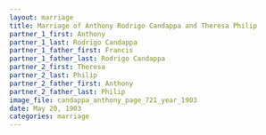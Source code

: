 ```yaml
---
layout: marriage
title: Marriage of Anthony Rodrigo Candappa and Theresa Philip
partner_1_first: Anthony
partner_1_last: Rodrigo Candappa
partner_1_father_first: Francis
partner_1_father_last: Rodrigo Candappa
partner_2_first: Theresa
partner_2_last: Philip
partner_2_father_first: Anthony
partner_2_father_last: Philip
image_file: candappa_anthony_page_721_year_1903
date: May 20, 1903
categories: marriage
---
```


